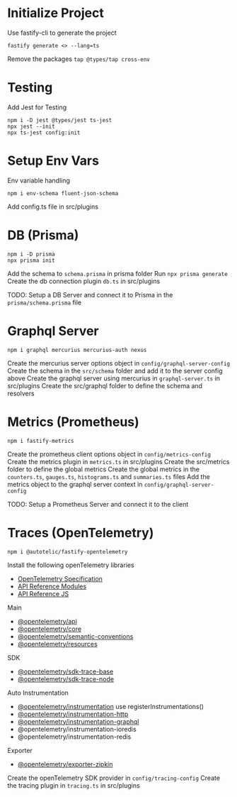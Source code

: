 # Initialize Project

Use fastify-cli to generate the project

```
fastify generate <> --lang=ts
```

Remove the packages `tap @types/tap cross-env`

# Testing

Add Jest for Testing

```
npm i -D jest @types/jest ts-jest
npx jest --init
npx ts-jest config:init
```

# Setup Env Vars

Env variable handling

```
npm i env-schema fluent-json-schema
```

Add config.ts file in src/plugins

# DB (Prisma)

```
npm i -D prisma
npx prisma init
```

Add the schema to `schema.prisma` in prisma folder
Run `npx prisma generate`
Create the db connection plugin `db.ts` in src/plugins

TODO: Setup a DB Server and connect it to Prisma in the `prisma/schema.prisma` file

# Graphql Server

```
npm i graphql mercurius mercurius-auth nexus
```

Create the mercurius server options object in `config/graphql-server-config`
Create the schema in the `src/schema` folder and add it to the server config above
Create the graphql server using mercurius in `graphql-server.ts` in src/plugins
Create the src/graphql folder to define the schema and resolvers

# Metrics (Prometheus)

```
npm i fastify-metrics
```

Create the prometheus client options object in `config/metrics-config`
Create the metrics plugin in `metrics.ts` in src/plugins
Create the src/metrics folder to define the global metrics
Create the global metrics in the `counters.ts`, `gauges.ts`, `histograms.ts` and `summaries.ts` files
Add the metrics object to the graphql server context in `config/graphql-server-config`

TODO: Setup a Prometheus Server and connect it to the client

# Traces (OpenTelemetry)

```
npm i @autotelic/fastify-opentelemetry

```

Install the following openTelemetry libraries

- [OpenTelemetry Specification](https://github.com/open-telemetry/opentelemetry-specification/tree/main/specification)
- [API Reference Modules](https://open-telemetry.github.io/opentelemetry-js/modules.html)
- [API Reference JS](https://open-telemetry.github.io/opentelemetry-js-api/)

Main

- [@opentelemetry/api]()
- [@opentelemetry/core](https://www.npmjs.com/package/@opentelemetry/core)
- [@opentelemetry/semantic-conventions](https://www.npmjs.com/package/@opentelemetry/semantic-conventions)
- [@opentelemetry/resources](https://www.npmjs.com/package/@opentelemetry/resources)

SDK

- [@opentelemetry/sdk-trace-base](https://www.npmjs.com/package/@opentelemetry/sdk-trace-base)
- [@opentelemetry/sdk-trace-node](https://www.npmjs.com/package/@opentelemetry/sdk-trace-node)

Auto Instrumentation

- [@opentelemetry/instrumentation](https://github.com/open-telemetry/opentelemetry-js/tree/main/packages/opentelemetry-instrumentation) use registerInstrumentations()
- [@opentelemetry/instrumentation-http](https://github.com/open-telemetry/opentelemetry-js/tree/main/packages/opentelemetry-instrumentation-http)
- [@opentelemetry/instrumentation-graphql](https://www.npmjs.com/package/@opentelemetry/instrumentation-graphql)
- @opentelemetry/instrumentation-ioredis
- @opentelemetry/instrumentation-redis

Exporter

- [@opentelemetry/exporter-zipkin](https://www.npmjs.com/package/@opentelemetry/exporter-zipkin)

Create the openTelemetry SDK provider in `config/tracing-config`
Create the tracing plugin in `tracing.ts` in src/plugins
